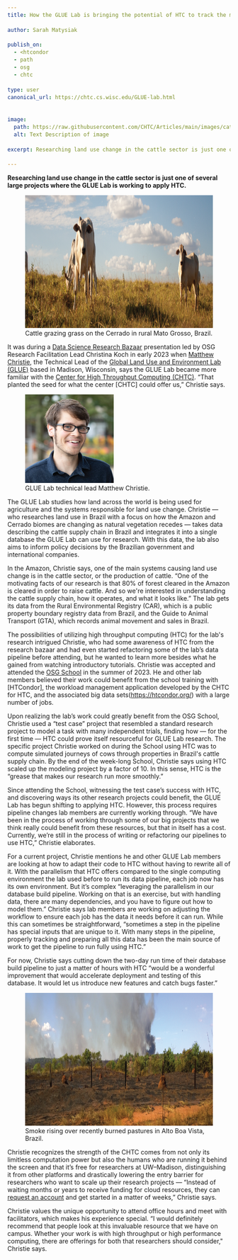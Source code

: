 ```yaml
---
title: How the GLUE Lab is bringing the potential of HTC to track the movement of cattle and land use change

author: Sarah Matysiak

publish_on:
  - <htcondor
  - path
  - osg
  - chtc
  
type: user
canonical_url: https://chtc.cs.wisc.edu/GLUE-lab.html


image:
  path: https://raw.githubusercontent.com/CHTC/Articles/main/images/cattle.png
  alt: Text Description of image
  
excerpt: Researching land use change in the cattle sector is just one of several large projects where the GLUE Lab is working to apply HTC.

---
```

**Researching land use change in the cattle sector is just one of several large projects where the GLUE Lab is working to apply HTC.**
  
<figure class="figure float-end" style="margin-center: 1em">
  <img src='https://raw.githubusercontent.com/CHTC/Articles/main/images/cattle.png' height="300" width="2400" class="figure-img img-fluid rounded" alt="Cattle grazing grass on the Cerrado in rural Mato Grosso, Brazil.">
  <figcaption class="figure-caption">Cattle grazing grass on the Cerrado in rural Mato Grosso, Brazil.
<br/></figcaption>
</figure>
  
   


It was during a [Data Science Research Bazaar](https://datascience.wisc.edu/2023/10/12/share-your-work-at-the-2024-research-bazaar/) presentation led by OSG Research Facilitation 
Lead Christina Koch in early 2023 when [Matthew Christie](https://gibbs-lab.wisc.edu/matt-christie.html), the Technical Lead of the [Global Land Use and Environment Lab (GLUE)](https://gibbs-lab.wisc.edu/) 
based in Madison, Wisconsin, says the GLUE Lab became more familiar with the [Center for High Throughput Computing (CHTC)](https://chtc.github.io/). “That planted the seed for what
the center [CHTC] could offer us,” Christie says.

<figure class="figure float-end" style="margin-right: 1em">
  <img src='https://raw.githubusercontent.com/CHTC/Articles/main/images/mattchristie.png' height="200" width="200" class="figure-img img-fluid rounded" alt="GLUE Lab technical lead Matthew Christie.">
  <figcaption class="figure-caption">GLUE Lab technical lead Matthew Christie.
<br/></figcaption>
</figure>



     

The GLUE Lab studies how land across the world is being used for agriculture and the systems responsible for land use change. Christie — who researches land use in Brazil with a 
focus on how the Amazon and Cerrado biomes are changing as natural vegetation recedes — takes data describing the cattle supply chain in Brazil and integrates it into a single 
database the GLUE Lab can use for research. With this data, the lab also aims to inform policy decisions by the Brazilian government and international companies.

  

In the Amazon, Christie says, one of the main systems causing land use change is in the cattle sector, or the production of cattle. “One of the motivating facts of our research 
is that 80% of forest cleared in the Amazon is cleared in order to raise cattle. And so we're interested in understanding the cattle supply chain, how it operates, and what it 
looks like.” The lab gets its data from the Rural Environmental Registry (CAR), which is a public property boundary registry data from Brazil, and the Guide to Animal Transport 
(GTA), which records animal movement and sales in Brazil.

  

The possibilities of utilizing high throughput computing (HTC) for the lab's research intrigued Christie, who had some awareness of HTC from the research bazaar and had even started refactoring some of the lab’s 
data pipeline before attending, but he wanted to learn more besides what he gained from watching introductory tutorials. Christie was accepted and attended the [OSG School](https://osg-htc.org/user-school-2023/) 
in the summer of 2023. He and other lab members believed their work could benefit from the school training with [HTCondor], the workload management application developed by the CHTC for HTC, and the associated big data sets(https://htcondor.org/) 
with a large number of jobs.

  

Upon realizing the lab’s work could greatly benefit from the OSG School, Christie used a “test case” project that resembled a standard research project to model a task with many 
independent trials, finding how — for the first time — HTC could prove itself resourceful for GLUE Lab research. The specific project Christie worked 
on during the School using HTC was to compute simulated journeys of cows through properties in Brazil's cattle supply chain. By the end of the week-long School, Christie says 
using HTC scaled up the modeling project by a factor of 10. In this sense, HTC is the “grease that makes our research run more smoothly.”

  

Since attending the School, witnessing the test case’s success with HTC, and discovering ways its other research projects could benefit, the GLUE Lab has begun shifting to applying
HTC. However, this process requires pipeline changes lab members are currently working through. “We have been in the process of working through some of our big projects that we 
think really could benefit from these resources, but that in itself has a cost. Currently, we’re still in the process of writing or refactoring our pipelines to use HTC,” Christie 
elaborates.

  

For a current project, Christie mentions he and other GLUE Lab members are looking at how to adapt their code to HTC without having to rewrite all of it. With the parallelism that
HTC offers compared to the single computing environment the lab used before to run its data pipeline, each job now has its own environment. But it’s complex “leveraging the 
parallelism in our database build pipeline. Working on that is an exercise, but with handling data, there are many dependencies, and you have to figure out how to model them.” 
Christie says lab members are working on adjusting the workflow to ensure each job has the data it needs before it can run. While this can sometimes be straightforward, 
“sometimes a step in the pipeline has special inputs that are unique to it. With many steps in the pipeline, properly tracking and preparing all this data has been the main source 
of work to get the pipeline to run fully using HTC.”

  

For now, Christie says cutting down the two-day run time of their database build pipeline to just a matter of hours with HTC “would be a wonderful improvement that would accelerate
deployment and testing of this database. It would let us introduce new features and catch bugs faster.”

  
<figure class="figure float-end" style="margin-center: 1em">
  <img src='https://raw.githubusercontent.com/CHTC/Articles/main/images/deforestation.png' height="300" width="2400" class="figure-img img-fluid rounded" alt="Smoke rising over recently burned pastures in Alto Boa Vista, Brazil.">
  <figcaption class="figure-caption">Smoke rising over recently burned pastures in Alto Boa Vista, Brazil.
<br/></figcaption>
</figure>


    

Christie recognizes the strength of the CHTC comes from not only its limitless computation power but also the humans who are running it behind the screen and that it’s free for 
researchers at UW–Madison, distinguishing it from other platforms and drastically lowering the entry barrier for researchers who want to scale up their research projects — 
“Instead of waiting months or years to receive funding for cloud resources, they can [request an account](https://uwmadison.co1.qualtrics.com/jfe/form/SV_8f6nTgaaVhefdmS) and get 
started in a matter of weeks,” Christie says.

  

Christie values the unique opportunity to attend office hours and meet with facilitators, which makes his experience special. “I would definitely recommend that people look at this
invaluable resource that we have on campus. Whether your work is with high throughput or high performance computing, there are offerings for both that researchers should consider,"
Christie says.
